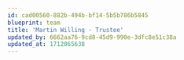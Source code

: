 ```yaml
---
id: cad00560-882b-494b-bf14-5b5b786b5845
blueprint: team
title: 'Martin Willing - Trustee'
updated_by: 6662aa76-9cd8-45d9-990e-3dfc8e51c38a
updated_at: 1712065638
---
```

